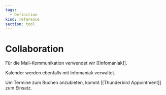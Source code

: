 ```yaml
---
tags:
  - Definition
kind: reference
section: tool
---
```

# Collaboration

Für die Mail-Kommunikation verwendet wir [[Infomaniak]].

Kalender werden ebenfalls mit Infomaniak verwaltet.

Um Termine zum Buchen anzubieten, kommt [[Thunderbird Appointment]] zum Einsatz.